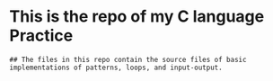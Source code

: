 # This is the repo of my C language Practice

    ## The files in this repo contain the source files of basic implementations of patterns, loops, and input-output. 